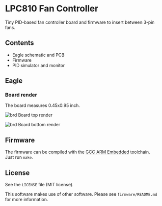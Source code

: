 # LPC810 Fan Controller
Tiny PID-based fan controller board and firmware to insert between 3-pin fans.

## Contents
* Eagle schematic and PCB
* Firmware
* PID simulator and monitor

## Eagle

### Board render
The board measures 0.45x0.95 inch.

![brd](https://raw.github.com/basilfx/lpc810-fancontroller/master/doc/board_top.png)
Board top render

![brd](https://raw.github.com/basilfx/lpc810-fancontroller/master/doc/board_bottom.png)
Board bottom render

## Firmware
The firmware can be compiled with the [GCC ARM Embedded](https://launchpad.net/gcc-arm-embedded) toolchain. Just run `make`.

## License
See the `LICENSE` file (MIT license).

This software makes use of other software. Please see `firmware/README.md` for more information.